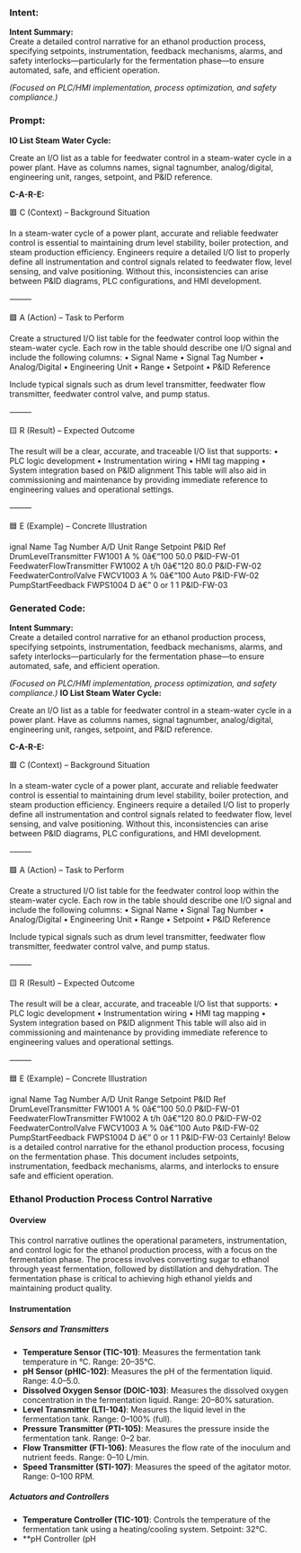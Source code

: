 ### Intent:
**Intent Summary:**  
Create a detailed control narrative for an ethanol production process, specifying setpoints, instrumentation, feedback mechanisms, alarms, and safety interlocks—particularly for the fermentation phase—to ensure automated, safe, and efficient operation.  

*(Focused on PLC/HMI implementation, process optimization, and safety compliance.)*

### Prompt:
**IO List Steam Water Cycle:**

Create an I/O list as a table for feedwater control in a steam-water cycle in a power plant. Have as columns names, signal tagnumber, analog/digital, engineering unit, ranges, setpoint, and P&ID reference.

**C-A-R-E:**

🟥 C (Context) – Background Situation

In a steam-water cycle of a power plant, accurate and reliable feedwater control is essential to maintaining drum level stability, boiler protection, and steam production efficiency. Engineers require a detailed I/O list to properly define all instrumentation and control signals related to feedwater flow, level sensing, and valve positioning. Without this, inconsistencies can arise between P&ID diagrams, PLC configurations, and HMI development.

⸻

🟩 A (Action) – Task to Perform

Create a structured I/O list table for the feedwater control loop within the steam-water cycle. Each row in the table should describe one I/O signal and include the following columns:
	•	Signal Name
	•	Signal Tag Number
	•	Analog/Digital
	•	Engineering Unit
	•	Range
	•	Setpoint
	•	P&ID Reference

Include typical signals such as drum level transmitter, feedwater flow transmitter, feedwater control valve, and pump status.

⸻

🟨 R (Result) – Expected Outcome

The result will be a clear, accurate, and traceable I/O list that supports:
	•	PLC logic development
	•	Instrumentation wiring
	•	HMI tag mapping
	•	System integration based on P&ID alignment
This table will also aid in commissioning and maintenance by providing immediate reference to engineering values and operational settings.

⸻

🟦 E (Example) – Concrete Illustration

ignal Name
Tag Number
A/D
Unit
Range
Setpoint
P&ID Ref
DrumLevelTransmitter
FW1001
A
%
0â€“100
50.0
P&ID-FW-01
FeedwaterFlowTransmitter
FW1002
A
t/h
0â€“120
80.0
P&ID-FW-02
FeedwaterControlValve
FWCV1003
A
%
0â€“100
Auto
P&ID-FW-02
PumpStartFeedback
FWPS1004
D
â€”
0 or 1
1
P&ID-FW-03

### Generated Code:
**Intent Summary:**  
Create a detailed control narrative for an ethanol production process, specifying setpoints, instrumentation, feedback mechanisms, alarms, and safety interlocks—particularly for the fermentation phase—to ensure automated, safe, and efficient operation.  

*(Focused on PLC/HMI implementation, process optimization, and safety compliance.)*
**IO List Steam Water Cycle:**

Create an I/O list as a table for feedwater control in a steam-water cycle in a power plant. Have as columns names, signal tagnumber, analog/digital, engineering unit, ranges, setpoint, and P&ID reference.

**C-A-R-E:**

🟥 C (Context) – Background Situation

In a steam-water cycle of a power plant, accurate and reliable feedwater control is essential to maintaining drum level stability, boiler protection, and steam production efficiency. Engineers require a detailed I/O list to properly define all instrumentation and control signals related to feedwater flow, level sensing, and valve positioning. Without this, inconsistencies can arise between P&ID diagrams, PLC configurations, and HMI development.

⸻

🟩 A (Action) – Task to Perform

Create a structured I/O list table for the feedwater control loop within the steam-water cycle. Each row in the table should describe one I/O signal and include the following columns:
	•	Signal Name
	•	Signal Tag Number
	•	Analog/Digital
	•	Engineering Unit
	•	Range
	•	Setpoint
	•	P&ID Reference

Include typical signals such as drum level transmitter, feedwater flow transmitter, feedwater control valve, and pump status.

⸻

🟨 R (Result) – Expected Outcome

The result will be a clear, accurate, and traceable I/O list that supports:
	•	PLC logic development
	•	Instrumentation wiring
	•	HMI tag mapping
	•	System integration based on P&ID alignment
This table will also aid in commissioning and maintenance by providing immediate reference to engineering values and operational settings.

⸻

🟦 E (Example) – Concrete Illustration

ignal Name
Tag Number
A/D
Unit
Range
Setpoint
P&ID Ref
DrumLevelTransmitter
FW1001
A
%
0â€“100
50.0
P&ID-FW-01
FeedwaterFlowTransmitter
FW1002
A
t/h
0â€“120
80.0
P&ID-FW-02
FeedwaterControlValve
FWCV1003
A
%
0â€“100
Auto
P&ID-FW-02
PumpStartFeedback
FWPS1004
D
â€”
0 or 1
1
P&ID-FW-03
Certainly! Below is a detailed control narrative for the ethanol production process, focusing on the fermentation phase. This document includes setpoints, instrumentation, feedback mechanisms, alarms, and interlocks to ensure safe and efficient operation.

### Ethanol Production Process Control Narrative

#### Overview
This control narrative outlines the operational parameters, instrumentation, and control logic for the ethanol production process, with a focus on the fermentation phase. The process involves converting sugar to ethanol through yeast fermentation, followed by distillation and dehydration. The fermentation phase is critical to achieving high ethanol yields and maintaining product quality.

#### Instrumentation

##### Sensors and Transmitters

* **Temperature Sensor (TIC-101)**: Measures the fermentation tank temperature in °C. Range: 20–35°C.
* **pH Sensor (pHIC-102)**: Measures the pH of the fermentation liquid. Range: 4.0–5.0.
* **Dissolved Oxygen Sensor (DOIC-103)**: Measures the dissolved oxygen concentration in the fermentation liquid. Range: 20–80% saturation.
* **Level Transmitter (LTI-104)**: Measures the liquid level in the fermentation tank. Range: 0–100% (full).
* **Pressure Transmitter (PTI-105)**: Measures the pressure inside the fermentation tank. Range: 0–2 bar.
* **Flow Transmitter (FTI-106)**: Measures the flow rate of the inoculum and nutrient feeds. Range: 0–10 L/min.
* **Speed Transmitter (STI-107)**: Measures the speed of the agitator motor. Range: 0–100 RPM.

##### Actuators and Controllers

* **Temperature Controller (TIC-101)**: Controls the temperature of the fermentation tank using a heating/cooling system. Setpoint: 32°C.
* **pH Controller (pH

